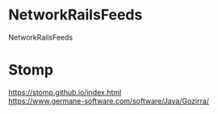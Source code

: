 # NetworkRailsFeeds
NetworkRailsFeeds

# Stomp 
https://stomp.github.io/index.html<BR>
https://www.germane-software.com/software/Java/Gozirra/<BR>
